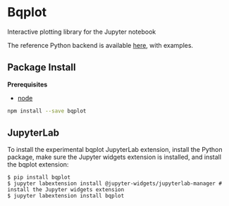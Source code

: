 # Bqplot

Interactive plotting library for the Jupyter notebook

The reference Python backend is available
[here](https://github.com/bloomberg/bqplot), with examples.

## Package Install

**Prerequisites**

- [node](http://nodejs.org/)

```bash
npm install --save bqplot
```

## JupyterLab

To install the experimental bqplot JupyterLab extension, install the Python package, make sure the Jupyter widgets extension is installed, and install the bqplot extension:

```
$ pip install bqplot
$ jupyter labextension install @jupyter-widgets/jupyterlab-manager # install the Jupyter widgets extension
$ jupyter labextension install bqplot
```
